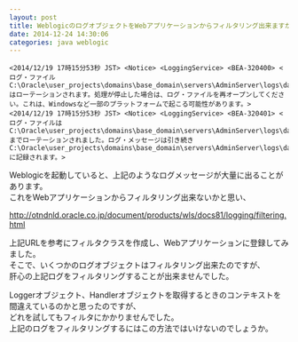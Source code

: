 ```yaml
---
layout: post
title: WeblogicのログオブジェクトをWebアプリケーションからフィルタリング出来ますか？
date: 2014-12-24 14:30:06
categories: java weblogic
---
```

<pre><code>&lt;2014/12/19 17時15分53秒 JST&gt; &lt;Notice&gt; &lt;LoggingService&gt; &lt;BEA-320400&gt; &lt;ログ・ファイルC:\Oracle\user_projects\domains\base_domain\servers\AdminServer\logs\datasource.logはローテーションされます。処理が停止した場合は、ログ・ファイルを再オープンしてください。これは、Windowsなど一部のプラットフォームで起こる可能性があります。&gt; 
&lt;2014/12/19 17時15分53秒 JST&gt; &lt;Notice&gt; &lt;LoggingService&gt; &lt;BEA-320401&gt; &lt;ログ・ファイルはC:\Oracle\user_projects\domains\base_domain\servers\AdminServer\logs\datasource.log01725までローテーションされました。ログ・メッセージは引き続きC:\Oracle\user_projects\domains\base_domain\servers\AdminServer\logs\datasource.logに記録されます。&gt;  
</code></pre>

<p>Weblogicを起動していると、上記のようなログメッセージが大量に出ることがあります。<br>
これをWebアプリケーションからフィルタリング出来ないかと思い、  </p>

<p><a href="http://otndnld.oracle.co.jp/document/products/wls/docs81/logging/filtering.html">http://otndnld.oracle.co.jp/document/products/wls/docs81/logging/filtering.html</a>  </p>

<p>上記URLを参考にフィルタクラスを作成し、Webアプリケーションに登録してみました。<br>
そこで、いくつかのログオブジェクトはフィルタリング出来たのですが、<br>
肝心の上記ログをフィルタリングすることが出来ませんでした。  </p>

<p>Loggerオブジェクト、Handlerオブジェクトを取得するときのコンテキストを間違えているのかと思ったのですが、<br>
どれを試してもフィルタにかかりませんでした。<br>
上記のログをフィルタリングするにはこの方法ではいけないのでしょうか。  </p>
